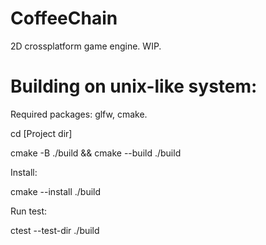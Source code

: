 # CoffeeChain
2D crossplatform game engine. WIP.
# Building on unix-like system:
Required packages: glfw, cmake.

cd [Project dir]

cmake -B ./build && cmake --build ./build

Install:

cmake --install ./build

Run test:

ctest --test-dir ./build
